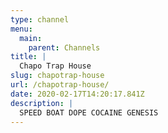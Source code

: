 ```yaml
---
type: channel
menu:
  main:
    parent: Channels
title: |
  Chapo Trap House
slug: chapotrap-house
url: /chapotrap-house/
date: 2020-02-17T14:20:17.841Z
description: |
  SPEED BOAT DOPE COCAINE GENESIS
---
```


